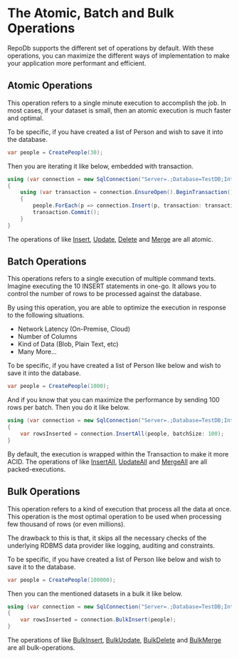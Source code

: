 # The Atomic, Batch and Bulk Operations

RepoDb supports the different set of operations by default. With these operations, you can maximize the different ways of implementation to make your application more performant and efficient.

## Atomic Operations

This operation refers to a single minute execution to accomplish the job. In most cases, if your dataset is small, then an atomic execution is much faster and optimal.

To be specific, if you have created a list of Person and wish to save it into the database.

```csharp
var people = CreatePeople(30);
```

Then you are iterating it like below, embedded with transaction.

```csharp
using (var connection = new SqlConnection("Server=.;Database=TestDB;Integrated Security=SSPI;"))
{
	using (var transaction = connection.EnsureOpen().BeginTransaction())
	{
		people.ForEach(p => connection.Insert(p, transaction: transaction));
		transaction.Commit();
	}
}
```

The operations of like [Insert](https://repodb.net/operation/insert), [Update](https://repodb.net/operation/update), [Delete](https://repodb.net/operation/delete) and [Merge](https://repodb.net/operation/merge) are all atomic.

## Batch Operations

This operations refers to a single execution of multiple command texts. Imagine executing the 10 INSERT statements in one-go. It allows you to control the number of rows to be processed against the database.

By using this operation, you are able to optimize the execution in response to the following situations.

- Network Latency (On-Premise, Cloud)
- Number of Columns
- Kind of Data (Blob, Plain Text, etc)
- Many More...

To be specific, if you have created a list of Person like below and wish to save it into the database.

```csharp
var people = CreatePeople(1000);
```

And if you know that you can maximize the performance by sending 100 rows per batch. Then you do it like below.

```csharp
using (var connection = new SqlConnection("Server=.;Database=TestDB;Integrated Security=SSPI;"))
{
	var rowsInserted = connection.InsertAll(people, batchSize: 100);
}
```

By default, the execution is wrapped within the Transaction to make it more ACID. The operations of like [InsertAll](https://repodb.net/operation/insertall), [UpdateAll](https://repodb.net/operation/updateall) and [MergeAll](https://repodb.net/operation/mergeall) are all packed-executions.

## Bulk Operations

This operation refers to a kind of execution that process all the data at once. This operation is the most optimal operation to be used when processing few thousand of rows (or even millions).

The drawback to this is that, it skips all the necessary checks of the underlying RDBMS data provider like logging, auditing and constraints.

To be specific, if you have created a list of Person like below and wish to save it to the database.

```csharp
var people = CreatePeople(100000);
```

Then you can the mentioned datasets in a bulk it like below.

```csharp
using (var connection = new SqlConnection("Server=.;Database=TestDB;Integrated Security=SSPI;"))
{
	var rowsInserted = connection.BulkInsert(people);
}
```

The operations of like [BulkInsert](https://repodb.net/operation/bulkinsert), [BulkUpdate](https://repodb.net/operation/bulkupdate), [BulkDelete](https://repodb.net/operation/bulkdelete) and [BulkMerge](https://repodb.net/operation/bulkmerge) are all bulk-operations.

